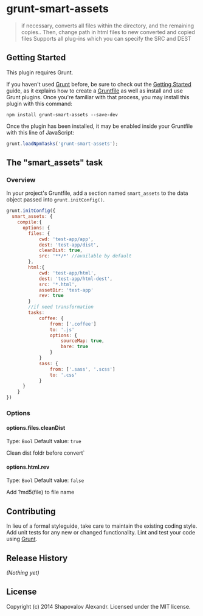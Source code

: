 # grunt-smart-assets

>  if necessary, converts all files within the directory, and the remaining copies.. Then, change path in html files to new converted and copied files
>  Supports all plug-ins which you can specify the SRC and DEST

## Getting Started
This plugin requires Grunt.

If you haven't used [Grunt](http://gruntjs.com/) before, be sure to check out the [Getting Started](http://gruntjs.com/getting-started) guide, as it explains how to create a [Gruntfile](http://gruntjs.com/sample-gruntfile) as well as install and use Grunt plugins. Once you're familiar with that process, you may install this plugin with this command:

```shell
npm install grunt-smart-assets --save-dev
```

Once the plugin has been installed, it may be enabled inside your Gruntfile with this line of JavaScript:

```js
grunt.loadNpmTasks('grunt-smart-assets');
```

## The "smart_assets" task

### Overview
In your project's Gruntfile, add a section named `smart_assets` to the data object passed into `grunt.initConfig()`.

```js
grunt.initConfig({
  smart_assets: {
    compile:{
      options: {
        files: {
            cwd: 'test-app/app',
	        dest: 'test-app/dist',
	        cleanDist: true,
	        src: '**/*' //available by default
        },
        html:{
            cwd: 'test-app/html',
            dest: 'test-app/html-dest',
            src: '*.html',
            assetDir: 'test-app'
            rev: true
        }
        //if need transformation
        tasks:
            coffee: {
                from: ['.coffee']
                to: '.js'
                options: {
                    sourceMap: true,
                    bare: true
                }    
            }
            sass: {
                from: ['.sass', '.scss']
                to: '.css'
            }
      }
    }
})
```

### Options

#### options.files.cleanDist
Type: `Bool`
Default value: `true`

Clean dist foldr before convert`

#### options.html.rev
Type: `Bool`
Default value: `false`

Add ?md5(file) to file name

## Contributing
In lieu of a formal styleguide, take care to maintain the existing coding style. Add unit tests for any new or changed functionality. Lint and test your code using [Grunt](http://gruntjs.com/).

## Release History
_(Nothing yet)_

## License
Copyright (c) 2014 Shapovalov Alexandr. Licensed under the MIT license.
